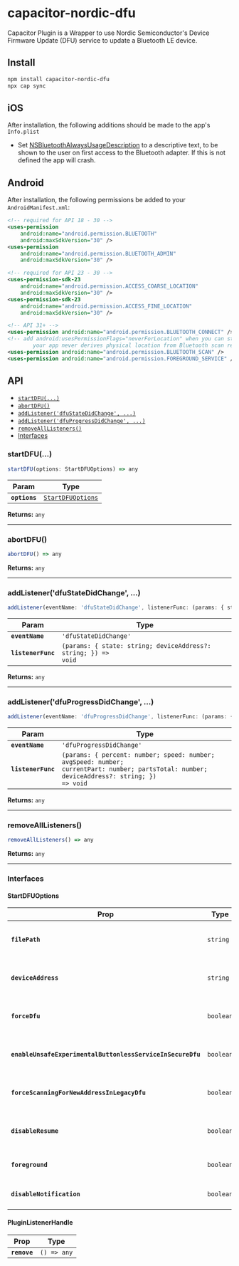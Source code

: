 # capacitor-nordic-dfu

Capacitor Plugin is a Wrapper to use Nordic Semiconductor's Device Firmware Update (DFU) service to update a Bluetooth LE device.

## Install

```bash
npm install capacitor-nordic-dfu
npx cap sync
```

## iOS

After installation, the following additions should be made to the app's `Info.plist`

- Set [NSBluetoothAlwaysUsageDescription](https://developer.apple.com/documentation/bundleresources/information_property_list/nsbluetoothalwaysusagedescription?language=objc) to a descriptive text, to be shown to the user on first access to the Bluetooth adapter. If this is not defined the app will crash.

## Android

After installation, the following permissions be added to your `AndroidManifest.xml`:

``` xml
<!-- required for API 18 - 30 -->
<uses-permission
    android:name="android.permission.BLUETOOTH"
    android:maxSdkVersion="30" />
<uses-permission
    android:name="android.permission.BLUETOOTH_ADMIN"
    android:maxSdkVersion="30" />

<!-- required for API 23 - 30 -->
<uses-permission-sdk-23
    android:name="android.permission.ACCESS_COARSE_LOCATION"
    android:maxSdkVersion="30" />
<uses-permission-sdk-23
    android:name="android.permission.ACCESS_FINE_LOCATION"
    android:maxSdkVersion="30" />

<!-- API 31+ -->
<uses-permission android:name="android.permission.BLUETOOTH_CONNECT" />
<!-- add android:usesPermissionFlags="neverForLocation" when you can strongly assert that
        your app never derives physical location from Bluetooth scan results. -->
<uses-permission android:name="android.permission.BLUETOOTH_SCAN" />
<uses-permission android:name="android.permission.FOREGROUND_SERVICE" />
```

## API

<docgen-index>

* [`startDFU(...)`](#startdfu)
* [`abortDFU()`](#abortdfu)
* [`addListener('dfuStateDidChange', ...)`](#addlistenerdfustatedidchange)
* [`addListener('dfuProgressDidChange', ...)`](#addlistenerdfuprogressdidchange)
* [`removeAllListeners()`](#removealllisteners)
* [Interfaces](#interfaces)

</docgen-index>

<docgen-api>
<!--Update the source file JSDoc comments and rerun docgen to update the docs below-->

### startDFU(...)

```typescript
startDFU(options: StartDFUOptions) => any
```

| Param         | Type                                                        |
| ------------- | ----------------------------------------------------------- |
| **`options`** | <code><a href="#startdfuoptions">StartDFUOptions</a></code> |

**Returns:** <code>any</code>

--------------------


### abortDFU()

```typescript
abortDFU() => any
```

**Returns:** <code>any</code>

--------------------


### addListener('dfuStateDidChange', ...)

```typescript
addListener(eventName: 'dfuStateDidChange', listenerFunc: (params: { state: string; deviceAddress?: string; }) => void) => Promise<PluginListenerHandle> & PluginListenerHandle
```

| Param              | Type                                                                         |
| ------------------ | ---------------------------------------------------------------------------- |
| **`eventName`**    | <code>'dfuStateDidChange'</code>                                             |
| **`listenerFunc`** | <code>(params: { state: string; deviceAddress?: string; }) =&gt; void</code> |

**Returns:** <code>any</code>

--------------------


### addListener('dfuProgressDidChange', ...)

```typescript
addListener(eventName: 'dfuProgressDidChange', listenerFunc: (params: { percent: number; speed: number; avgSpeed: number; currentPart: number; partsTotal: number; deviceAddress?: string; }) => void) => Promise<PluginListenerHandle> & PluginListenerHandle
```

| Param              | Type                                                                                                                                                     |
| ------------------ | -------------------------------------------------------------------------------------------------------------------------------------------------------- |
| **`eventName`**    | <code>'dfuProgressDidChange'</code>                                                                                                                      |
| **`listenerFunc`** | <code>(params: { percent: number; speed: number; avgSpeed: number; currentPart: number; partsTotal: number; deviceAddress?: string; }) =&gt; void</code> |

**Returns:** <code>any</code>

--------------------


### removeAllListeners()

```typescript
removeAllListeners() => any
```

**Returns:** <code>any</code>

--------------------


### Interfaces


#### StartDFUOptions

| Prop                                                       | Type                 | Description                        |
| ---------------------------------------------------------- | -------------------- | ---------------------------------- |
| **`filePath`**                                             | <code>string</code>  | Supported Platforms: Android \ iOS |
| **`deviceAddress`**                                        | <code>string</code>  | Supported Platforms: Android \ iOS |
| **`forceDfu`**                                             | <code>boolean</code> | Supported Platforms: Android \ iOS |
| **`enableUnsafeExperimentalButtonlessServiceInSecureDfu`** | <code>boolean</code> | Supported Platforms: Android \ iOS |
| **`forceScanningForNewAddressInLegacyDfu`**                | <code>boolean</code> | Supported Platforms: Android \ iOS |
| **`disableResume`**                                        | <code>boolean</code> | Supported Platforms: Android \ iOS |
| **`foreground`**                                           | <code>boolean</code> | Supported Platforms: Android       |
| **`disableNotification`**                                  | <code>boolean</code> | Supported Platforms: Android       |


#### PluginListenerHandle

| Prop         | Type                      |
| ------------ | ------------------------- |
| **`remove`** | <code>() =&gt; any</code> |

</docgen-api>
